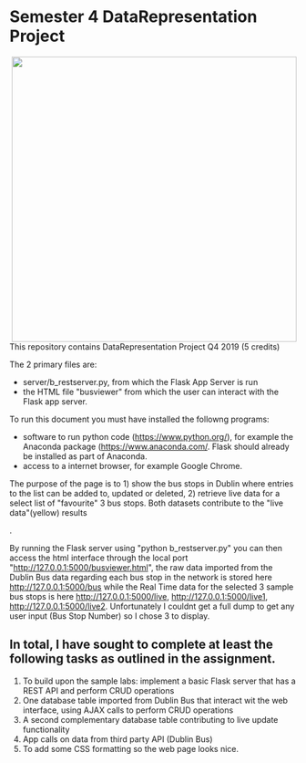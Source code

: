 # Semester 4 DataRepresentation Project
<img align="right" src="https://prateekvjoshi.files.wordpress.com/2014/10/1-main.png" width="500">

This repository contains DataRepresentation Project Q4 2019 (5 credits)

The 2 primary files are:
- server/b_restserver.py, from which the Flask App Server is run
- the HTML file "busviewer" from which the user can interact with the Flask app server. 

To run this document you must have installed the followng programs:

- software to run python code (https://www.python.org/), for example the Anaconda package (https://www.anaconda.com/. Flask should already be installed as part of Anaconda. 
- access to a internet browser, for example Google Chrome. 

The purpose of the page is to 1) show the bus stops in Dublin where entries to the list can be added to, updated or deleted, 2) retrieve live data for a select list of "favourite" 3 bus stops. Both datasets contribute to the "live data"(yellow) results <div>. 

By running the Flask server using "python b_restserver.py" you can then access the html interface through the local port "http://127.0.0.1:5000/busviewer.html", the raw data imported from the Dublin Bus data regarding each bus stop in the network is stored here http://127.0.0.1:5000/bus while the Real Time data for the selected 3 sample bus stops is here http://127.0.0.1:5000/live, http://127.0.0.1:5000/live1, http://127.0.0.1:5000/live2. Unfortunately I couldnt get a full dump to get any user input (Bus Stop Number) so I chose 3 to display. 

## In total, I have sought to complete at least the following tasks as outlined in the assignment.

1. To build upon the sample labs: implement a basic Flask server that has a REST API and perform CRUD operations
2. One database	table imported  from Dublin Bus that interact wit the web interface, using AJAX calls to perform CRUD operations
4. A second complementary database table contributing to live update functionality
5. App calls on data from third	party API (Dublin Bus)
6. To add some CSS formatting so the web page looks nice.

